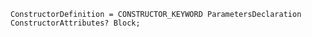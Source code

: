 <!-- This file is generated automatically by infrastructure scripts. Please don't edit by hand. -->

```{ .ebnf .slang-ebnf #ConstructorDefinition }
ConstructorDefinition = CONSTRUCTOR_KEYWORD ParametersDeclaration ConstructorAttributes? Block;
```
